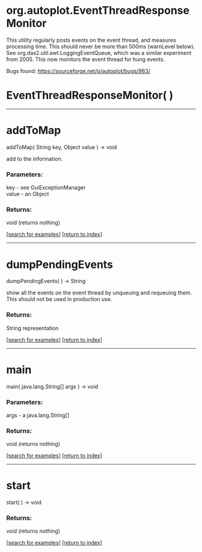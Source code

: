 # org.autoplot.EventThreadResponseMonitor

This utility regularly posts events on the event thread, and measures processing time.
 This should never be more than 500ms (warnLevel below).
 See org.das2.util.awt.LoggingEventQueue, which was a similar experiment from 2005.
 This now monitors the event thread for hung events.

 Bugs found: https://sourceforge.net/p/autoplot/bugs/863/

# EventThreadResponseMonitor( )


***
<a name="addToMap"></a>
# addToMap
addToMap( String key, Object value ) &rarr; void

add to the information.

### Parameters:
key - see GuiExceptionManager
<br>value - an Object

### Returns:
void (returns nothing)


<a href="https://github.com/autoplot/dev/search?q=addToMap&unscoped_q=addToMap">[search for examples]</a>
<a href="https://github.com/autoplot/documentation/blob/master/javadoc/index-all.md">[return to index]</a>

***
<a name="dumpPendingEvents"></a>
# dumpPendingEvents
dumpPendingEvents(  ) &rarr; String

show all the events on the event thread by unqueuing and requeuing them.  This
 should not be used in production use.

### Returns:
String representation

<a href="https://github.com/autoplot/dev/search?q=dumpPendingEvents&unscoped_q=dumpPendingEvents">[search for examples]</a>
<a href="https://github.com/autoplot/documentation/blob/master/javadoc/index-all.md">[return to index]</a>

***
<a name="main"></a>
# main
main( java.lang.String[] args ) &rarr; void



### Parameters:
args - a java.lang.String[]

### Returns:
void (returns nothing)


<a href="https://github.com/autoplot/dev/search?q=main&unscoped_q=main">[search for examples]</a>
<a href="https://github.com/autoplot/documentation/blob/master/javadoc/index-all.md">[return to index]</a>

***
<a name="start"></a>
# start
start(  ) &rarr; void



### Returns:
void (returns nothing)


<a href="https://github.com/autoplot/dev/search?q=start&unscoped_q=start">[search for examples]</a>
<a href="https://github.com/autoplot/documentation/blob/master/javadoc/index-all.md">[return to index]</a>

